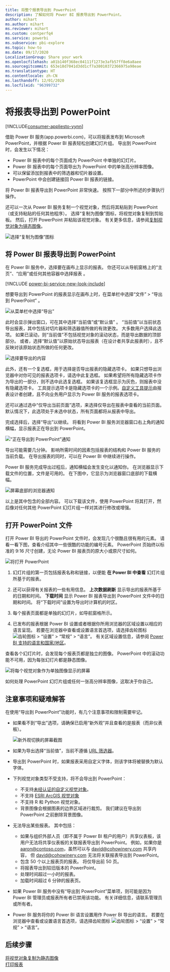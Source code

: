 ```yaml
---
title: 将整个报表导出到 PowerPoint
description: 了解如何将 Power BI 报表导出到 PowerPoint。
author: mihart
ms.author: mihart
ms.reviewer: mihart
ms.custom: contperfq4
ms.service: powerbi
ms.subservice: pbi-explore
ms.topic: how-to
ms.date: 09/17/2020
LocalizationGroup: Share your work
ms.openlocfilehash: a01b140f368ec04111f1273e3afb57ff8e6a8aee
ms.sourcegitcommit: 653e18d7041d3dd1cf7a38010372366975a98eae
ms.translationtype: HT
ms.contentlocale: zh-CN
ms.lasthandoff: 12/01/2020
ms.locfileid: "96399732"
---
```

# <a name="export-reports-to-powerpoint"></a>将报表导出到 PowerPoint

[!INCLUDE[consumer-appliesto-yynn](../includes/consumer-appliesto-yynn.md)]


借助 Power BI 服务(app.powerbi.com)，可以将报表发布到 Microsoft PowerPoint，并根据 Power BI 报表轻松创建幻灯片组。 导出到 PowerPoint 时，会发生以下情况：

* Power BI 报表中的每个页面成为 PowerPoint 中单独的幻灯片。
* Power BI 报表中的每个页面导出为 PowerPoint 中的单张高分辨率图像。
* 可以保留添加到报表中的筛选器和切片器设置。
* PowerPoint 中会创建链接回 Power BI 报表的链接。

将 Power BI 报表导出到 PowerPoint 非常快速。 按照下一部分中所述的步骤执行操作。

还可以一次从 Power BI 服务复制一个视觉对象，然后将其粘贴到 PowerPoint（或支持粘贴的任何其他程序）。 选择“复制为图像”图标，将视觉对象复制到剪贴板。 然后，打开 PowerPoint 并粘贴该视觉对象。 有关更多信息，请参阅[复制视觉对象为镜态图像](../visuals/power-bi-visualization-copy-paste.md)。

![选择“复制为图像”图标](media/end-user-powerpoint/power-bi-copy.png)

## <a name="export-your-power-bi-report-to-powerpoint"></a>将 Power BI 报表导出到 PowerPoint
在 Power BI 服务中，选择要在画布上显示的报表。 你还可以从导航窗格上的“主页”、“应用”或任何其他容器中选择报表 。

[!INCLUDE [power-bi-service-new-look-include](../includes/power-bi-service-new-look-include.md)]

想要导出到 PowerPoint 的报表显示在画布上时，在菜单栏中选择“文件” > “导出到 PowerPoint” 。

![从菜单栏中选择“导出”](media/end-user-powerpoint/power-bi-export.png)

此时会显示弹出窗口，可在其中选择“当前值”或“默认值” 。 “当前值”以当前状态导出报表，其中包括对切片器和筛选器值所做的有效更改。  大多数用户选择此选项。 如果已滚动，则“当前值”不包括视觉对象的滚动状态，而是导出数据的顶部部分。 或者，选择“默认值”以原始状态导出报表（在设计者共享此报表时），且不反映对该原始状态所做的任何更改。

![选择要导出的内容](media/end-user-powerpoint/power-bi-current-values.png)
 
此外，还有一个复选框，用于选择是否导出报表的隐藏选项卡。 如果只想导出浏览器中对你可见的报表选项卡，请选中此复选框。 如果希望将所有隐藏选项卡作为导出的一部分，则不选中此选复选框。 如果该复选框显示为灰色，则报表中没有隐藏选项卡。 工具提示选项卡是隐藏选项卡的一个示例。[自定义工具提示](../create-reports/desktop-tooltips.md)由报表设计者创建，且不向业务用户显示为 Power BI 服务的报表选项卡。 

还可以通过选中“仅导出当前页面”选项，来选择仅导出在报表中查看的当前页面。  默认情况下，此选项处于未选中状态，所有页面都将从报表中导出。

完成选择后，选择“导出”以继续。 将看到 Power BI 服务浏览器窗口右上角的通知横幅，显示报表正在导出到 PowerPoint。 



![“正在导出到 PowerPoint”通知](media/end-user-powerpoint/power-bi-export-progress.png)

导出可能需要几分钟。 影响所需时间的因素包括报表的结构和 Power BI 服务的当前负载。 在导出报表的同时，可以在 Power BI 中继续进行操作。

Power BI 服务完成导出过程后，通知横幅会发生变化以通知你。 在浏览器显示下载文件的位置，文件是可用的。 在下图中，它显示为浏览器窗口底部的下载横幅。

![屏幕底部的浏览器通知](media/end-user-powerpoint/power-bi-browsers.png)

以上是其中包含的全部内容。 可以下载该文件，使用 PowerPoint 将其打开，然后像对任何其他 PowerPoint 幻灯片组一样对其进行修改或增强。

## <a name="open-the-powerpoint-file"></a>打开 PowerPoint 文件
打开 Power BI 导出的 PowerPoint 文件时，会发现几个很酷且很有用的元素。 请看一看下图，查看介绍其中一些很酷的功能的编号元素。 PowerPoint 页始终以标准的 9:16 尺寸创建，无论 Power BI 报表页的原大小或原尺寸如何。

![将打开 PowerPoint](media/end-user-powerpoint/power-bi-powerpoint-numbered.png)

1. 幻灯片组的第一页包括报表名称和链接，以便能 **在 Power BI 中查看** 幻灯片组所基于的报表。
2. 还可以获得有关报表的一些有用信息。 **上次数据刷新** 显示导出的报表所基于的日期和时间。 **下载时间** 显示 Power BI 报表导出到 PowerPoint 文件中的日期和时间。 将“下载时间”设置为导出时计算机的时区。


3. 每个报表页面都是单独的幻灯片，如导航窗格所示。 
4. 已发布的报表根据 Power BI 设置或者根据你所用浏览器的区域设置以相应的语言呈现。 若要在浏览器中查看或设置语言首选项，请选择齿轮图标 ![齿轮图标](media/end-user-powerpoint/power-bi-settings-icon.png) > “设置” > “常规” > “语言”。 有关区域设置信息，请参阅 [Power BI 支持的语言和国家/地区](../fundamentals/supported-languages-countries-regions.md)。


查看各个幻灯片时，会发现每个报表页都是独立的图像。 PowerPoint 中的滚动功能不可用，因为每张幻灯片都是静态图像。

![将每个视觉对象作为单独图像显示的屏幕](media/end-user-powerpoint/power-bi-images.png)

如何处理 PowerPoint 幻灯片组或任何一张高分辨率图像，这取决于你自己。

## <a name="considerations-and-troubleshooting"></a>注意事项和疑难解答
在使用“导出到 PowerPoint”功能时，有几个注意事项和限制需要牢记。
 

* 如果看不到“导出”选项，请确保已启用“新外观”并且查看的是报表（而非仪表板）。

    ![新外观切换的屏幕截图](media/end-user-powerpoint/power-bi-new-look.png)

* 如果为导出选择“当前值”，当前不遵循 [URL 筛选器](../collaborate-share/service-url-filters.md)。

* 导出到 PowerPoint 时，如果报表采用自定义字体，则该字体将被替换为默认字体。

* 下列视觉对象类型不受支持，将不会导出到 PowerPoint：
   - 不支持[未经认证的自定义视觉对象](../developer/visuals/power-bi-custom-visuals-certified.md)。 
   - 不支持 [ESRI ArcGIS 视觉对象](../visuals/power-bi-visualizations-arcgis.md)
   - 不支持 R 和 Python 视觉对象。
   - 背景图像会根据图表的边界区域进行裁剪。 我们建议在导出到 PowerPoint 之前删除背景图像。

* 无法导出某些报表。 其中包括：
    - 如果与组织外部人员（即不属于 Power BI 租户的用户）共享仪表板，该用户无法将共享仪表板的关联报表导出到 PowerPoint。 例如，如果你是 aaron@contoso.com，虽然可以与 david@cohowinery.com 共享内容， 但 david@cohowinery.com 无法将关联报表导出到 PowerPoint。
    - 包含 50 个以上报表页的报表。 将仅导出前 50 页。
    - 将报表导出到较旧版本的 PowerPoint。
    - 处理时间超过一小时的报表。 
    - 加载时间超过 6 分钟的报表页。 

* 如果 Power BI 服务中没有“导出到 PowerPoint”菜单项，则可能是因为 Power BI 管理员或报表所有者已禁用该功能。 有关详细信息，请联系管理员或所有者。
* Power BI 服务将你的 Power BI 语言设置用作 Power BI 导出的语言。 若要在浏览器中查看或设置语言首选项，请选择齿轮图标 ![齿轮图标](media/end-user-powerpoint/power-bi-settings-icon.png) > “设置” > “常规” > “语言”。



## <a name="next-steps"></a>后续步骤
[将视觉对象复制为静态图像](../visuals/power-bi-visualization-copy-paste.md)    
[打印报表](end-user-print.md)
